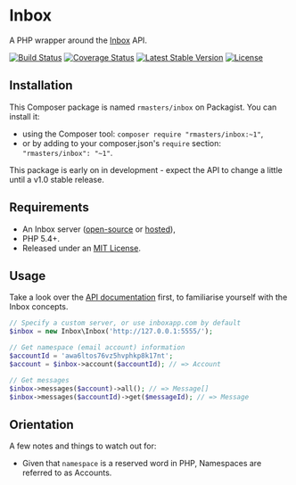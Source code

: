 # Inbox

A PHP wrapper around the [Inbox][inboxapp] API.

[![Build Status](https://img.shields.io/travis/rmasters/inbox-php.svg)](https://travis-ci.org/rmasters/inbox-php)
[![Coverage Status](https://img.shields.io/coveralls/rmasters/inbox-php.svg)](https://coveralls.io/r/rmasters/inbox-php)
[![Latest Stable Version](https://img.shields.io/packagist/v/rmasters/inbox.svg)](https://packagist.org/packages/rmasters/inbox)
[![License](https://img.shields.io/packagist/l/rmasters/inbox.svg)](https://packagist.org/packages/rmasters/inbox)



## Installation

This Composer package is named `rmasters/inbox` on Packagist. You can install it:

*   using the Composer tool: `composer require "rmasters/inbox:~1"`,
*   or by adding to your composer.json's `require` section: `"rmasters/inbox": "~1"`.

This package is early on in development - expect the API to change a little until a v1.0 stable release.

## Requirements

*   An Inbox server ([open-source][inboxrepo] or [hosted][inboxapp]),
*   PHP 5.4+.
*   Released under an [MIT License](LICENSE).

## Usage

Take a look over the [API documentation][apidocs] first, to familiarise yourself with the Inbox concepts.

```php
// Specify a custom server, or use inboxapp.com by default
$inbox = new Inbox\Inbox('http://127.0.0.1:5555/');

// Get namespace (email account) information
$accountId = 'awa6ltos76vz5hvphkp8k17nt';
$account = $inbox->account($accountId); // => Account

// Get messages
$inbox->messages($account)->all(); // => Message[]
$inbox->messages($accountId)->get($messageId); // => Message
```

## Orientation

A few notes and things to watch out for:

*   Given that `namespace` is a reserved word in PHP, Namespaces are referred to as Accounts.

[inboxapp]: https://www.inboxapp.com/
[apidocs]: https://www.inboxapp.com/docs/api#overview
[inboxrepo]: https://github.com/inboxapp/inbox#readme
